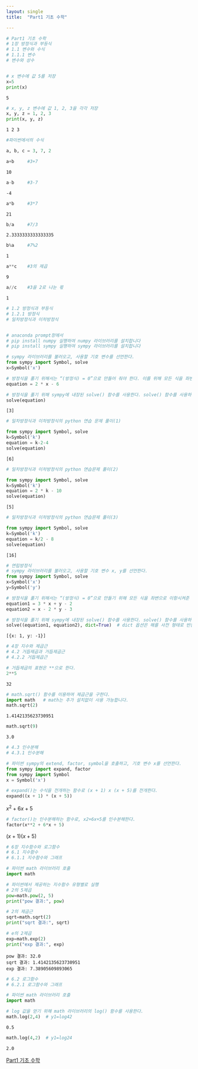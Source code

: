 ```yaml
---
layout: single
title:  "Part1 기초 수학"

---
```




```python
# Part1 기초 수학
# 1장 방정식과 부등식
# 1.1 변수와 수식
# 1.1.1 변수
# 변수와 상수


# x 변수에 값 5를 저장
x=5
print(x)
```

    5





```python
# x, y, z 변수에 값 1, 2, 3을 각각 저장
x, y, z = 1, 2, 3
print(x, y, z)
```

    1 2 3



```python
#파이썬에서의 수식

a, b, c = 3, 7, 2
```


```python
a+b     #3+7
```




    10




```python
a-b     #3-7
```




    -4




```python
a*b     #3*7
```




    21




```python
b/a     #7/3
```




    2.3333333333333335




```python
b%a     #7%2
```




    1




```python
a**c    #3의 제곱
```




    9




```python
a//c    #3을 2로 나눈 몫
```




    1




```python
# 1.2 방정식과 부등식
# 1.2.1 방정식
# 일차방정식과 이차방정식


# anaconda prompt창에서 
# pip install numpy 실행하여 numpy 라이브러리를 설치합니다
# pip install sympy 실행하여 sympy 라이브러리를 설치합니다
```


```python
# sympy 라이브러리를 불러오고, 사용할 기호 변수를 선언한다.
from sympy import Symbol, solve
x=Symbol('x')

# 방정식을 풀기 위해서는 “(방정식) = 0”으로 만들어 줘야 한다. 이를 위해 모든 식을 좌변으로 이항시켜준 후, equation으로 변수화해준다
equation = 2 * x - 6

# 방정식을 풀기 위해 sympy에 내장된 solve() 함수를 사용한다. solve() 함수를 사용하기 위해 equation을 입력해주면 방정식을 풀어서 결과를 반환한다.
solve(equation)
```




    [3]




```python
# 일차방정식과 이차방정식의 python 연습 문제 풀이(1)

from sympy import Symbol, solve
k=Symbol('k')
equation = k-2-4
solve(equation)
```




    [6]




```python
# 일차방정식과 이차방정식의 python 연습문제 풀이(2)

from sympy import Symbol, solve
k=Symbol('k')
equation = 2 * k - 10
solve(equation)
```




    [5]




```python
# 일차방정식과 이차방정식의 python 연습문제 풀이(3)

from sympy import Symbol, solve
k=Symbol('k')
equation = k/2 - 8
solve(equation)
```




    [16]




```python
# 연립방정식
# sympy 라이브러리를 불러오고, 사용할 기호 변수 x, y를 선언한다.
from sympy import Symbol, solve
x=Symbol('x')
y=Symbol('y')

# 방정식을 풀기 위해서는 “(방정식) = 0”으로 만들기 위해 모든 식을 좌변으로 이항시켜준 후, equation1과 equation2로 변수화해준다
equation1 = 3 * x + y - 2
equation2 = x - 2 * y - 3

# 방정식을 풀기 위해 sympy에 내장된 solve() 함수를 사용한다. solve() 함수를 사용하기 위해 equation을 차례로 입력해주면 방정식을 풀어서 결과를 반환한다.
solve((equation1, equation2), dict=True)  # dict 옵션은 해를 사전 형태로 반환한다.
```




    [{x: 1, y: -1}]




```python
# 4장 지수와 제곱근
# 4.2 거듭제곱과 거듭제곱근
# 4.2.2 거듭제곱근

# 거듭제곱의 표현은 **으로 한다.
2**5
```




    32




```python
# math.sqrt() 함수를 이용하여 제곱근을 구한다.
import math   # math는 추가 설치없이 사용 가능합니다.
math.sqrt(2)
```




    1.4142135623730951




```python
math.sqrt(9)
```




    3.0




```python
# 4.3 인수분해
# 4.3.1 인수분해

# 파이썬 sympy의 extend, factor, symbol을 호출하고, 기호 변수 x를 선언한다.
from sympy import expand, factor
from sympy import Symbol
x = Symbol('x')
```


```python
# expand()는 수식을 전개하는 함수로 (x + 1) x (x + 5)를 전개한다.
expand((x + 1) * (x + 5))
```




$\displaystyle x^{2} + 6 x + 5$




```python
# factor()는 인수분해하는 함수로, x2+6x+5를 인수분해한다.
factor(x**2 + 6*x + 5)
```




$\displaystyle \left(x + 1\right) \left(x + 5\right)$




```python
# 6장 지수함수와 로그함수
# 6.1 지수함수
# 6.1.1 지수함수와 그래프

# 파이썬 math 라이브러리 호출
import math
```


```python
# 파이썬에서 제공하는 지수함수 유형별로 실행
# 2의 5제곱
pow=math.pow(2, 5)
print("pow 결과:", pow)

# 2의 제곱근
sqrt=math.sqrt(2)
print("sqrt 결과:", sqrt)

# e의 2제곱
exp=math.exp(2)
print("exp 결과:", exp)

```

    pow 결과: 32.0
    sqrt 결과: 1.4142135623730951
    exp 결과: 7.38905609893065



```python
# 6.2 로그함수
# 6.2.1 로그함수와 그래프

# 파이썬 math 라이브러리 호출
import math

# log 값을 얻기 위해 math 라이브러리의 log() 함수를 사용한다.
math.log(2,4)  # y1=log42
```




    0.5




```python
math.log(4,2)  # y1=log24
```




    2.0


[Part1 기초 수학](https://github.com/gilbutITbook/080246/blob/master/1_%EA%B8%B0%EC%B4%88%EC%88%98%ED%95%99.ipynb)